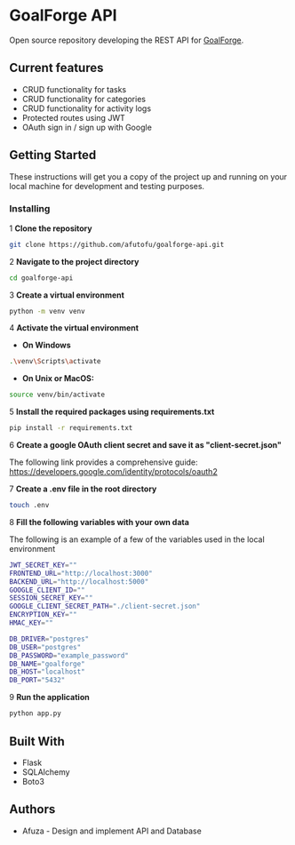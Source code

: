 # GoalForge API

Open source repository developing the REST API for [GoalForge](https://github.com/afutofu/goalforge).

## Current features

- CRUD functionality for tasks
- CRUD functionality for categories
- CRUD functionality for activity logs
- Protected routes using JWT
- OAuth sign in / sign up with Google

## Getting Started

These instructions will get you a copy of the project up and running on your local machine for development and testing purposes.

### Installing

1 **Clone the repository**

```bash
git clone https://github.com/afutofu/goalforge-api.git
```

2 **Navigate to the project directory**

```bash
cd goalforge-api
```

3 **Create a virtual environment**

```bash
python -m venv venv
```

4 **Activate the virtual environment**

- **On Windows**

```bash
.\venv\Scripts\activate
```

- **On Unix or MacOS:**

```bash
source venv/bin/activate
```

5 **Install the required packages using requirements.txt**

```bash
pip install -r requirements.txt
```

6 **Create a google OAuth client secret and save it as "client-secret.json"**

The following link provides a comprehensive guide: https://developers.google.com/identity/protocols/oauth2

7 **Create a .env file in the root directory**

```bash
touch .env
```

8 **Fill the following variables with your own data**

The following is an example of a few of the variables used in the local environment

```bash
JWT_SECRET_KEY=""
FRONTEND_URL="http://localhost:3000"
BACKEND_URL="http://localhost:5000"
GOOGLE_CLIENT_ID=""
SESSION_SECRET_KEY=""
GOOGLE_CLIENT_SECRET_PATH="./client-secret.json"
ENCRYPTION_KEY=""
HMAC_KEY=""

DB_DRIVER="postgres"
DB_USER="postgres"
DB_PASSWORD="example_password"
DB_NAME="goalforge"
DB_HOST="localhost"
DB_PORT="5432"
```

9 **Run the application**

```bash
python app.py
```

## Built With

- Flask
- SQLAlchemy
- Boto3

## Authors

- Afuza - Design and implement API and Database
